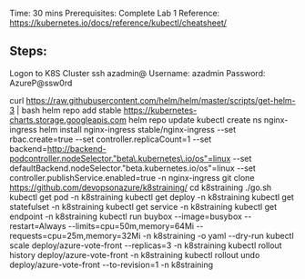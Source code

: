 Time: 30 mins
Prerequisites: 
Complete Lab 1
Reference:
https://kubernetes.io/docs/reference/kubectl/cheatsheet/

## Steps:
Logon to K8S Cluster ssh azadmin@<Public IP>
Username: azadmin
Password: AzureP@ssw0rd

curl https://raw.githubusercontent.com/helm/helm/master/scripts/get-helm-3 | bash
helm repo add stable https://kubernetes-charts.storage.googleapis.com
helm repo update
kubectl create ns nginx-ingress
helm install nginx-ingress stable/nginx-ingress --set rbac.create=true --set controller.replicaCount=1 --set backend=http://backend-podcontroller.nodeSelector."beta\.kubernetes\.io/os"=linux --set defaultBackend.nodeSelector."beta\.kubernetes\.io/os"=linux --set controller.publishService.enabled=true -n nginx-ingress
git clone https://github.com/devopsonazure/k8straining/
cd k8straining
./go.sh
kubectl get pod -n k8straining
kubectl get deploy -n k8straining
kubectl get statefulset -n k8straining
kubectl get service -n k8straining
kubectl get endpoint -n k8straining
kubectl run buybox --image=busybox --restart=Always --limits=cpu=50m,memory=64Mi --requests=cpu=25m,memory=32Mi -n k8straining -o yaml --dry-run
kubectl scale deploy/azure-vote-front --replicas=3 -n k8straining
kubectl rollout history deploy/azure-vote-front -n k8straining
kubectl rollout undo deploy/azure-vote-front --to-revision=1 -n k8straining 

